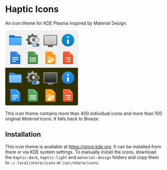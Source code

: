 # Haptic Icons

An icon theme for KDE Plasma inspired by Material Design.

<img src="./preview.svg" width="232" height="240">

This icon theme contains more than 400 individual icons and more than 100 original _Material_ icons. It falls back to _Breeze_.

## Installation

This icon theme is available at https://store.kde.org. It can be installed from there or via KDE system settings. To manually install the icons, download the `haptic-dark`, `haptic-light` and `material-design` folders and copy them to `~/.local/share/icons` or `/usr/share/icons`. 
